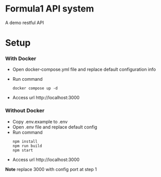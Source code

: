 # Formula1 API system
A demo restful API 


# Setup

### With Docker

- Open docker-compose.yml file and replace default configuration info 

- Run command
  ```
  docker compose up -d
  ```
- Access url http://localhost:3000

### Without Docker
- Copy .env.example to .env
- Open .env file and replace default config 
- Run command
  ```
  npm install
  npm run build
  npm start
  ```
- Access url http://localhost:3000 

**Note**
replace 3000 with config port at step 1